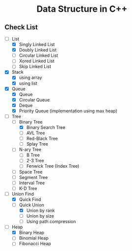 <h1 align="center"> Data Structure in C++ </h1>

## Check List
- [ ] List
  - [x] Singly Linked List
  - [x] Doubly Linked List
  - [ ] Circular Linked List
  - [ ] Xored Linked List
  - [ ] Skip Linked List
- [x] Stack
  - [x] using array
  - [x] using list
- [x] Queue
  - [x] Queue
  - [x] Circular Queue
  - [x] Deque
  - [x] Priority Queue (implementation using max heap)
- [ ] Tree
  - [ ] Binary Tree
    - [x] Binary Search Tree
    - [ ] AVL Tree
    - [ ] Red-Black Tree
    - [ ] Splay Tree
  - [ ] N-ary Tree
    - [ ] B Tree
    - [ ] 2-3 Tree
    - [ ] Fenwick Tree (Index Tree)
  - [ ] Space Tree
   - [ ] Segment Tree
   - [ ] Interval Tree
   - [ ] K-D Tree
- [ ] Union Find
  - [x] Quick Find
  - [ ] Quick Union
    - [x] Union by rank
    - [ ] Union by size
    - [ ] Using path compression
- [ ] Heap
  - [x] Binary Heap
  - [ ] Binomial Heap
  - [ ] Fibonacci Heap
